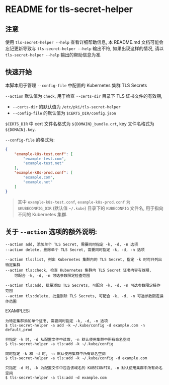 
# README for tls-secret-helper

## 注意

使用 `tls-secret-helper --help` 查看详细帮助信息,
本 README.md 文档可能会忘记更新导致与 `tls-secret-helper --help` 输出不符, 如果出现这样的情况, 请以 `tls-secret-helper --help` 输出的帮助信息为准.

## 快速开始

本脚本用于管理 `--config-file` 中配置的 Kubernetes 集群 TLS Secrets

`--action` 默认值为 `check`, 用于检查 `--certs-dir` 目录下 TLS 证书文件的有效期,

* `--certs-dir` 的默认值为 `/etc/pki/tls-secret-helper`
* `--config-file` 的默认值为 `$CERTS_DIR/config.json`

`$CERTS_DIR` 中 cert 文件名格式为 `${DOMAIN}_bundle.crt`, key 文件名格式为 `${DOMAIN}.key`.

`--config-file` 的格式为:

```json
{
    "example-k8s-test.conf": [
        "example-test.com",
        "example-test.net"
    ],
    "example-k8s-prod.conf": [
        "example.com",
        "example.net"
    ]
}
```

> 其中 `example-k8s-test.conf`, `example-k8s-prod.conf` 为 `$KUBECONFIG_DIR` (默认值 `~/.kube`) 目录下的 `KUBECONFIG` 文件名, 用于指向不同的 Kubernetes 集群.

## 关于 `--action` 选项的额外说明:

    --action add, 添加单个 TLS Secret, 需要同时指定 -k, -d, -n 选项
    --action delete, 删除单个 TLS Secret, 需要同时指定 -k, -d, -n 选项

    --action tls:list, 列出 Kubernetes 集群内的 TLS Secret, 指定 -k 时可只列出特定集群
    --action tls:check, 检查 Kubernetes 集群内 TLS Secret 证书内容有效期,
        可配合 -k, -d, -n 可选参数限定检查范围

    --action tls:add, 批量添加 TLS Secrets, 可配合 -k, -d, -n 可选参数限定操作范围
    --action tls:delete, 批量删除 TLS Secrets, 可配合 -k, -d, -n 可选参数限定操作范围

EXAMPLES:

    为特定集群添加单个证书, 需要同时指定 -k, -d, -n 选项
    $ tls-secret-helper -a add -k ~/.kube/config -d example.com -n default,prod

    只指定 -k 时, -d 从配置文件中读取, -n 默认使用集群中所有命名空间
    $ tls-secret-helper -a tls:add -k ~/.kube/config

    同时指定 -k 和 -d 时, -n 默认使用集群中所有命名空间
    $ tls-secret-helper -a tls:add -k ~/.kube/config -d example.com

    只指定 -d 时, -k 为配置文件中包含该域名的 KUBECONFIG, -n 默认使用集群中所有命名空间
    $ tls-secret-helper -a tls:add -d example.com
